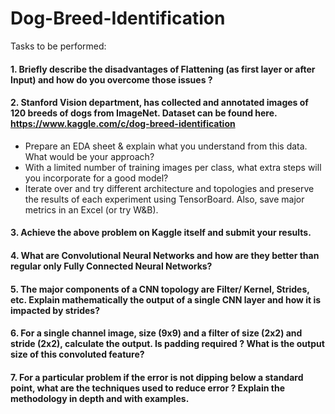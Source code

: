 # Dog-Breed-Identification
Tasks to be performed:
#### 1.	Briefly describe the disadvantages of Flattening (as first layer or after Input) and how do you overcome those issues ?
#### 2.	Stanford Vision department, has collected and annotated images of 120 breeds of dogs from ImageNet. Dataset can be found here. https://www.kaggle.com/c/dog-breed-identification
- Prepare an EDA sheet & explain what you understand from this data. What would be your approach? 
- With a limited number of training images per class, what extra steps will you incorporate for a good model? 
- Iterate over and try different architecture and topologies and preserve the results of each experiment using TensorBoard. Also, save major metrics in an Excel (or try W&B). 

#### 3.	 Achieve the above problem on Kaggle itself and submit your results.
#### 4.	What are Convolutional Neural Networks and how are they better than regular only Fully Connected Neural Networks? 
#### 5.	The major components of a CNN topology are Filter/ Kernel, Strides, etc. Explain mathematically the output of a single CNN layer and how it is impacted by strides? 
#### 6.	For a single channel image, size (9x9) and a filter of size (2x2) and stride (2x2), calculate the output. Is padding required ? What is the output size of this convoluted feature? 
#### 7.	For a particular problem if the error is not dipping below a standard point, what are the techniques used to reduce error ? Explain the methodology in depth and with examples. 

